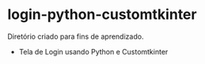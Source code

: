 # login-python-customtkinter
Diretório criado para fins de aprendizado.

* Tela de Login usando Python e Customtkinter
